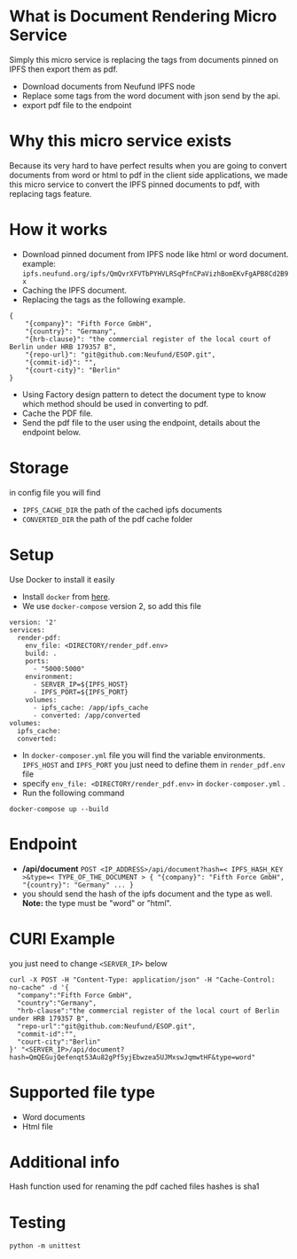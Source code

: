 # What is Document Rendering Micro Service
Simply this micro service is replacing the tags from documents pinned on IPFS then export them as pdf.
- Download documents from Neufund IPFS node
- Replace some tags from the word document with json send by the api.
- export pdf file to the endpoint

# Why this micro service exists
Because its very hard to have perfect results when you are going to convert documents from word or html 
to pdf in the client side applications, we made this micro service to convert the 
IPFS pinned documents to pdf, with replacing tags feature.

# How it works
- Download pinned document from IPFS node like html or word document.<br/>
example: `ipfs.neufund.org/ipfs/QmQvrXFVTbPYHVLRSqPfnCPaVizhBomEKvFgAPB8Cd2B9x`
- Caching the IPFS document.
- Replacing the tags as the following example.
 
```
{
    "{company}": "Fifth Force GmbH",
    "{country}": "Germany",
    "{hrb-clause}": "the commercial register of the local court of Berlin under HRB 179357 B",
    "{repo-url}": "git@github.com:Neufund/ESOP.git",
    "{commit-id}": "",
    "{court-city}": "Berlin"
}
```

- Using Factory design pattern to detect the document type to know which method should be used in converting 
to pdf.
- Cache the PDF file.
- Send the pdf file to the user using the endpoint, details about the endpoint below.
# Storage
in config file you will find 
- `IPFS_CACHE_DIR` the path of the cached ipfs documents
- `CONVERTED_DIR` the path of the pdf cache folder

# Setup
Use Docker to install it easily <br/>
- Install `docker` from <a href="https://docs.docker.com/engine/installation/">here</a>.
- We use `docker-compose` version 2, so add this file 
```
version: '2'
services:
  render-pdf:
    env_file: <DIRECTORY/render_pdf.env>
    build: .
    ports:
      - "5000:5000"
    environment:
      - SERVER_IP=${IPFS_HOST}
      - IPFS_PORT=${IPFS_PORT}
    volumes:
      - ipfs_cache: /app/ipfs_cache
      - converted: /app/converted
volumes:
  ipfs_cache:
  converted:
```

- In `docker-composer.yml` file you will find the variable environments.
 `IPFS_HOST` and `IPFS_PORT` you just need to define them in `render_pdf.env` file
- specify `env_file: <DIRECTORY/render_pdf.env>` in `docker-composer.yml` .
- Run the following command

```
docker-compose up --build
```

# Endpoint
- <b>/api/document</b>
`POST <IP_ADDRESS>/api/document?hash=< IPFS_HASH_KEY >&type=< TYPE_OF_THE_DOCUMENT > {
    "{company}": "Fifth Force GmbH",
    "{country}": "Germany"
    ...
}`
- you should send the hash of the ipfs document and the type as well.<br/>
<b>Note:</b> the type must be "word" or "html".

# CURl Example
you just need to change `<SERVER_IP>` below
```
curl -X POST -H "Content-Type: application/json" -H "Cache-Control: no-cache" -d '{
  "company":"Fifth Force GmbH",
  "country":"Germany",
  "hrb-clause":"the commercial register of the local court of Berlin under HRB 179357 B",
  "repo-url":"git@github.com:Neufund/ESOP.git",
  "commit-id":"",
  "court-city":"Berlin"
}' "<SERVER_IP>/api/document?hash=QmQEGujQefenqt53Au82gPf5yjEbwzea5UJMxswJqmwtHF&type=word"
```

# Supported file type
- Word documents
- Html file

# Additional info
Hash function used for renaming the pdf cached files hashes is sha1

# Testing
`python -m unittest`

